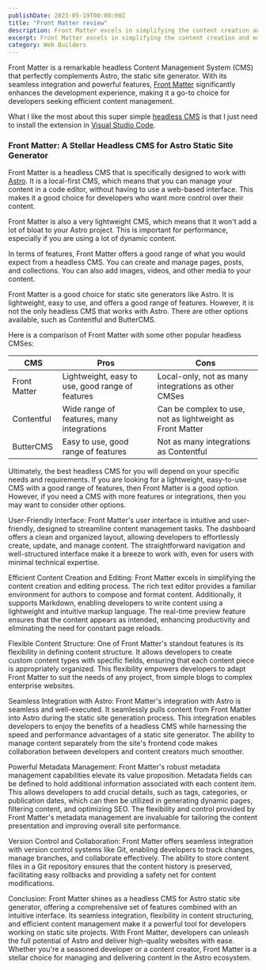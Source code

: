 ```yaml
---
publishDate: 2023-05-19T00:00:00Z
title: "Front Matter review"
description: Front Matter excels in simplifying the content creation and editing process
excerpt: Front Matter excels in simplifying the content creation and editing process
category: Web Builders
---
```


Front Matter is a remarkable headless Content Management System (CMS) that perfectly complements Astro, the static site generator. With its seamless integration and powerful features, [Front Matter](https://frontmatter.codes/) significantly enhances the development experience, making it a go-to choice for developers seeking efficient content management.

What I like the most about this super simple [headless CMS](https://kokitree.com/posts/headless-cms) is that I just need to install the extension in [Visual Studio Code](https://code.visualstudio.com/).


### Front Matter: A Stellar Headless CMS for Astro Static Site Generator

Front Matter is a headless CMS that is specifically designed to work with [Astro](https://kokitree.com/posts/astro-review). It is a local-first CMS, which means that you can manage your content in a code editor, without having to use a web-based interface. This makes it a good choice for developers who want more control over their content.

Front Matter is also a very lightweight CMS, which means that it won't add a lot of bloat to your Astro project. This is important for performance, especially if you are using a lot of dynamic content.

In terms of features, Front Matter offers a good range of what you would expect from a headless CMS. You can create and manage pages, posts, and collections. You can also add images, videos, and other media to your content.

Front Matter is a good choice for static site generators like Astro. It is lightweight, easy to use, and offers a good range of features. However, it is not the only headless CMS that works with Astro. There are other options available, such as Contentful and ButterCMS.

Here is a comparison of Front Matter with some other popular headless CMSes:

| CMS | Pros | Cons |
|---|---|---|
| Front Matter | Lightweight, easy to use, good range of features | Local-only, not as many integrations as other CMSes |
| Contentful | Wide range of features, many integrations | Can be complex to use, not as lightweight as Front Matter |
| ButterCMS | Easy to use, good range of features | Not as many integrations as Contentful |

Ultimately, the best headless CMS for you will depend on your specific needs and requirements. If you are looking for a lightweight, easy-to-use CMS with a good range of features, then Front Matter is a good option. However, if you need a CMS with more features or integrations, then you may want to consider other options.


User-Friendly Interface:
Front Matter's user interface is intuitive and user-friendly, designed to streamline content management tasks. The dashboard offers a clean and organized layout, allowing developers to effortlessly create, update, and manage content. The straightforward navigation and well-structured interface make it a breeze to work with, even for users with minimal technical expertise.

Efficient Content Creation and Editing:
Front Matter excels in simplifying the content creation and editing process. The rich text editor provides a familiar environment for authors to compose and format content. Additionally, it supports Markdown, enabling developers to write content using a lightweight and intuitive markup language. The real-time preview feature ensures that the content appears as intended, enhancing productivity and eliminating the need for constant page reloads.

Flexible Content Structure:
One of Front Matter's standout features is its flexibility in defining content structure. It allows developers to create custom content types with specific fields, ensuring that each content piece is appropriately organized. This flexibility empowers developers to adapt Front Matter to suit the needs of any project, from simple blogs to complex enterprise websites.

Seamless Integration with Astro:
Front Matter's integration with Astro is seamless and well-executed. It seamlessly pulls content from Front Matter into Astro during the static site generation process. This integration enables developers to enjoy the benefits of a headless CMS while harnessing the speed and performance advantages of a static site generator. The ability to manage content separately from the site's frontend code makes collaboration between developers and content creators much smoother.

Powerful Metadata Management:
Front Matter's robust metadata management capabilities elevate its value proposition. Metadata fields can be defined to hold additional information associated with each content item. This allows developers to add crucial details, such as tags, categories, or publication dates, which can then be utilized in generating dynamic pages, filtering content, and optimizing SEO. The flexibility and control provided by Front Matter's metadata management are invaluable for tailoring the content presentation and improving overall site performance.

Version Control and Collaboration:
Front Matter offers seamless integration with version control systems like Git, enabling developers to track changes, manage branches, and collaborate effectively. The ability to store content files in a Git repository ensures that the content history is preserved, facilitating easy rollbacks and providing a safety net for content modifications.

Conclusion:
Front Matter shines as a headless CMS for Astro static site generator, offering a comprehensive set of features combined with an intuitive interface. Its seamless integration, flexibility in content structuring, and efficient content management make it a powerful tool for developers working on static site projects. With Front Matter, developers can unleash the full potential of Astro and deliver high-quality websites with ease. Whether you're a seasoned developer or a content creator, Front Matter is a stellar choice for managing and delivering content in the Astro ecosystem.